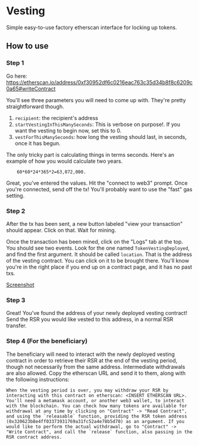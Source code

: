 # Vesting

Simple easy-to-use factory etherscan interface for locking up tokens.

## How to use

### Step 1

Go here: https://etherscan.io/address/0xf30952df6c0216eac763c35d34b8f8c6209c0a65#writeContract

You'll see three parameters you will need to come up with. They're pretty straightforward though.

1. `recipient`: the recipient's address
2. `startVestingInThisManySeconds`: This is verbose on purpose!. If you want the vesting to begin now, set this to 0.
3. `vestForThisManySeconds`: how long the vesting should last, in seconds, once it has begun.

The only tricky part is calculating things in terms seconds. Here's an example of how you would calculate two years.

```
    60*60*24*365*2=63,072,000.
```

Great, you've entered the values. Hit the "connect to web3" prompt. Once you're connected, send off the tx! You'll probably want to use the "fast" gas setting.

### Step 2

After the tx has been sent, a new button labeled "view your transaction" should appear. Click on that. Wait for mining.

Once the transaction has been mined, click on the "Logs" tab at the top. You should see two events. Look for the one named `TokenVestingDeployed`, and find the first argument. It should be called `location`. That is the address of the vesting contract. You can click on it to be brought there. You'll know you're in the right place if you end up on a contract page, and it has no past txs.

[Screenshot](deployed_contract.png)

### Step 3

Great! You've found the address of your newly deployed vesting contract!
Send the RSR you would like vested to this address, in a normal RSR transfer.

### Step 4 (For the beneficiary)

The beneficiary will need to interact with the newly deployed vesting contract in order to retrieve their RSR at the end of the vesting period, though not necessarily from the same address. Intermediate withdrawals are also allowed. Copy the etherscan URL and send it to them, along with the following instructions:

```
When the vesting period is over, you may withdraw your RSR by interacting with this contract on etherscan: <INSERT ETHERSCAN URL>. You'll need a metamask account, or another web3 wallet, to interact with the blockchain. You can check how many tokens are available for withdrawal at any time by clicking on "Contract" -> "Read Contract", and using the `releasable` function, providing the RSR token address (0x320623b8e4ff03373931769a31fc52a4e78b5d70) as an argument. If you would like to perform the actual withdrawal, go to "Contract" -> "Write Contract", and call the `release` function, also passing in the RSR contract address.
```

